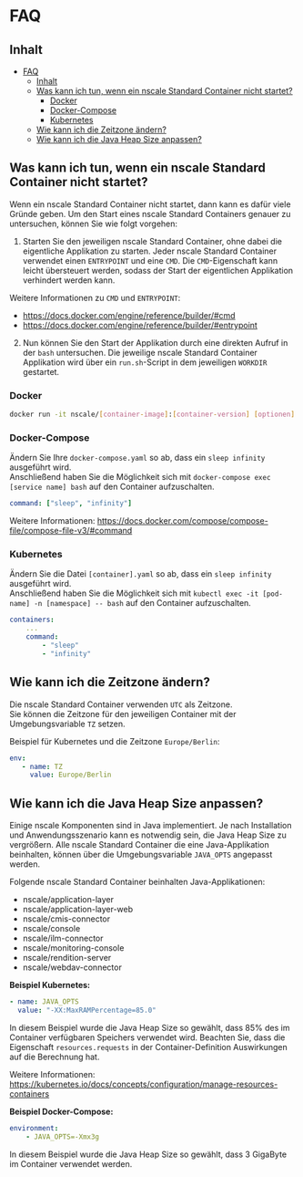 # FAQ

## Inhalt

- [FAQ](#faq)
  - [Inhalt](#inhalt)
  - [Was kann ich tun, wenn ein nscale Standard Container nicht startet?](#was-kann-ich-tun-wenn-ein-nscale-standard-container-nicht-startet)
    - [Docker](#docker)
    - [Docker-Compose](#docker-compose)
    - [Kubernetes](#kubernetes)
  - [Wie kann ich die Zeitzone ändern?](#wie-kann-ich-die-zeitzone-ändern)
  - [Wie kann ich die Java Heap Size anpassen?](#wie-kann-ich-die-java-heap-size-anpassen)

## Was kann ich tun, wenn ein nscale Standard Container nicht startet?

Wenn ein nscale Standard Container nicht startet, dann kann es dafür viele Gründe geben.
Um den Start eines nscale Standard Containers genauer zu untersuchen, können Sie wie folgt vorgehen:

1. Starten Sie den jeweiligen nscale Standard Container, ohne dabei die eigentliche Applikation zu starten.
Jeder nscale Standard Container verwendet einen `ENTRYPOINT` und eine `CMD`.
Die `CMD`-Eigenschaft kann leicht übersteuert werden, sodass der Start der eigentlichen Applikation verhindert werden kann.

Weitere Informationen zu `CMD` und `ENTRYPOINT`:  

- <https://docs.docker.com/engine/reference/builder/#cmd>
- <https://docs.docker.com/engine/reference/builder/#entrypoint>

2. Nun können Sie den Start der Applikation durch eine direkten Aufruf in der `bash` untersuchen.
Die jeweilige nscale Standard Container Applikation wird über ein `run.sh`-Script in dem jeweiligen `WORKDIR` gestartet.

### Docker

```bash
docker run -it nscale/[container-image]:[container-version] [optionen] bash
```

### Docker-Compose

Ändern Sie Ihre `docker-compose.yaml` so ab, dass ein `sleep infinity` ausgeführt wird.  
Anschließend haben Sie die Möglichkeit sich mit `docker-compose exec [service name] bash` auf den Container aufzuschalten.

```yaml
command: ["sleep", "infinity"]
```

Weitere Informationen: <https://docs.docker.com/compose/compose-file/compose-file-v3/#command>

### Kubernetes

Ändern Sie die Datei `[container].yaml` so ab, dass ein `sleep infinity` ausgeführt wird.  
Anschließend haben Sie die Möglichkeit sich mit `kubectl exec -it [pod-name] -n [namespace] -- bash` auf den Container aufzuschalten.

```yaml
containers:
    ...
    command:
        - "sleep"
        - "infinity"
```

## Wie kann ich die Zeitzone ändern?

Die nscale Standard Container verwenden `UTC` als Zeitzone.  
Sie können die Zeitzone für den jeweiligen Container mit der Umgebungsvariable `TZ` setzen.

Beispiel für Kubernetes und die Zeitzone `Europe/Berlin`:

```yaml
env:
   - name: TZ
     value: Europe/Berlin
```

## Wie kann ich die Java Heap Size anpassen?

Einige nscale Komponenten sind in Java implementiert.
Je nach Installation und Anwendungsszenario kann es notwendig sein, die Java Heap Size zu vergrößern.
Alle nscale Standard Container die eine Java-Applikation beinhalten, können über die Umgebungsvariable `JAVA_OPTS` angepasst werden.

Folgende nscale Standard Container beinhalten Java-Applikationen:

- nscale/application-layer
- nscale/application-layer-web
- nscale/cmis-connector
- nscale/console
- nscale/ilm-connector
- nscale/monitoring-console
- nscale/rendition-server
- nscale/webdav-connector

**Beispiel Kubernetes:**

```yaml
- name: JAVA_OPTS
  value: "-XX:MaxRAMPercentage=85.0"
```

In diesem Beispiel wurde die Java Heap Size so gewählt, dass 85% des im Container verfügbaren Speichers verwendet wird.
Beachten Sie, dass die Eigenschaft `resources.requests` in der Container-Definition Auswirkungen auf die Berechnung hat.  

Weitere Informationen: <https://kubernetes.io/docs/concepts/configuration/manage-resources-containers>

**Beispiel Docker-Compose:**

```yaml
environment:
    - JAVA_OPTS=-Xmx3g
```

In diesem Beispiel wurde die Java Heap Size so gewählt, dass 3 GigaByte im Container verwendet werden.
